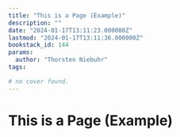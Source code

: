 ```yaml
---
title: "This is a Page (Example)"
description: ""
date: "2024-01-17T13:11:23.000000Z"
lastmod: "2024-01-17T13:11:36.000000Z"
bookstack_id: 144
params:
  author: "Thorsten Niebuhr"
tags:

# no cover found.
---
```


# This is a Page (Example)

